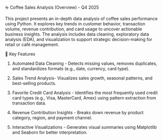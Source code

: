 ☕ Coffee Sales Analysis (Overview) - Q4 2025

This project presents an in-depth data analysis of coffee sales performance using Python.
It explores key trends in customer behavior, transaction volume, revenue contribution, and card usage to uncover actionable business insights.
The analysis includes data cleaning, exploratory data analysis (EDA), and visualization to support strategic decision-making for retail or café management.

🧩 Key Features

1. Automated Data Cleaning - Detects missing values, removes duplicates, and standardizes formats (e.g., date, currency, card type).

2. Sales Trend Analysis- Visualizes sales growth, seasonal patterns, and best-selling products.

3. Favorite Credit Card Analysis - Identifies the most frequently used credit card types (e.g., Visa, MasterCard, Amex) using pattern extraction from transaction data.

4. Revenue Contribution Insights - Breaks down revenue by product category, region, and payment channel.

5. Interactive Visualizations - Generates visual summaries using Matplotlib and Seaborn for better interpretation.
